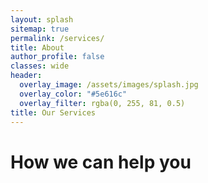 ```yaml
---
layout: splash
sitemap: true
permalink: /services/
title: About
author_profile: false
classes: wide
header:
  overlay_image: /assets/images/splash.jpg
  overlay_color: "#5e616c"
  overlay_filter: rgba(0, 255, 81, 0.5)
title: Our Services
---
```

# How we can help you
